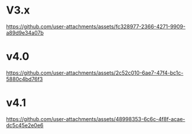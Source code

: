 # V3.x 

https://github.com/user-attachments/assets/fc328977-2366-4271-9909-a89d9e34a07b

# v4.0

https://github.com/user-attachments/assets/2c52c010-6ae7-47f4-bc1c-5880c4bd76f3

# v4.1

https://github.com/user-attachments/assets/48998353-6c6c-4f8f-acae-dc5c45e2e0e6
